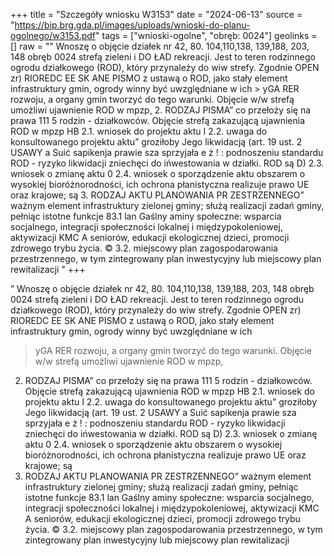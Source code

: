 +++
title = "Szczegóły wniosku W3153"
date = "2024-06-13"
source = "https://bip.brg.gda.pl/images/uploads/wnioski-do-planu-ogolnego/w3153.pdf"
tags = ["wnioski-ogolne", "obręb: 0024"]
geolinks = []
raw = "” Wnoszę o objęcie działek nr 42, 80. 104,110,138, 139,188, 203, 148 obręb 0024 strefą zieleni i DO ŁAD rekreacji. Jest to teren rodzinnego ogrodu działkowego (ROD), który przynależy do wiw strefy. Zgodnie OPEN zr) RIOREDC EE SK ANE PISMO z ustawą o ROD, jako stały element infrastruktury gmin, ogrody winny być uwzględniane w ich > yGA RER rozwoju, a organy gmin tworzyć do tego warunki. Objęcie w/w strefą umożliwi ujawnienie ROD w mpzp, 2. RODZAJ PISMA” co przełoży się na prawa 111 5 rodzin - działkowców. Objęcie strefą zakazującą ujawnienia ROD w mpzp HB 2.1. wniosek do projektu aktu I 2.2. uwaga do konsultowanego projektu aktu” groziłoby Jego likwidacją (art. 19 ust. 2 USAWY a Suić sapikenja prawie sza sprzyjała e ż ! : podnoszeniu standardu ROD - ryzyko likwidacji zniechęci do ińwestowania w działki. ROD są D) 2.3. wniosek o zmianę aktu 0 2.4. wniosek o sporządzenie aktu obszarem o wysokiej bioróżnorodności, ich ochrona płanistyczna realizuje prawo UE oraz krajowe; są 3. RODZAJ AKTU PLANOWANIA PR ZESTRZENNEGO” ważnym element infrastruktury zielonej gminy; służą realizacji zadań gminy, pełniąc istotne funkcje 83.1 lan Gaślny aminy społeczne: wsparcia socjalnego, integracji społeczności lokalnej i międzypokoleniowej, aktywizacji KMC A seniorów, edukacji ekologicznej dzieci, promocji zdrowego trybu życia. © 3.2. miejscowy plan zagospodarowania przestrzennego, w tym zintegrowany plan inwestycyjny lub miejscowy plan rewitalizacji "
+++

” Wnoszę o objęcie działek nr 42, 80. 104,110,138, 139,188, 203, 148 obręb 0024 strefą zieleni i
DO ŁAD rekreacji. Jest to teren rodzinnego ogrodu działkowego (ROD), który przynależy do wiw strefy. Zgodnie
OPEN zr) RIOREDC EE SK ANE PISMO z ustawą o ROD, jako stały element infrastruktury gmin, ogrody winny być uwzględniane w ich
> yGA RER rozwoju, a organy gmin tworzyć do tego warunki. Objęcie w/w strefą umożliwi ujawnienie ROD w mpzp,
2. RODZAJ PISMA” co przełoży się na prawa 111 5 rodzin - działkowców. Objęcie strefą zakazującą ujawnienia ROD w mpzp
HB 2.1. wniosek do projektu aktu I 2.2. uwaga do konsultowanego projektu aktu” groziłoby Jego likwidacją (art. 19 ust. 2 USAWY a Suić sapikenja prawie sza sprzyjała
e ż ! : podnoszeniu standardu ROD - ryzyko likwidacji zniechęci do ińwestowania w działki. ROD są
D) 2.3. wniosek o zmianę aktu 0 2.4. wniosek o sporządzenie aktu obszarem o wysokiej bioróżnorodności, ich ochrona płanistyczna realizuje prawo UE oraz krajowe; są
3. RODZAJ AKTU PLANOWANIA PR ZESTRZENNEGO” ważnym element infrastruktury zielonej gminy; służą realizacji zadań gminy, pełniąc istotne funkcje
83.1 lan Gaślny aminy społeczne: wsparcia socjalnego, integracji społeczności lokalnej i międzypokoleniowej, aktywizacji
KMC A seniorów, edukacji ekologicznej dzieci, promocji zdrowego trybu życia.
© 3.2. miejscowy plan zagospodarowania przestrzennego, w tym zintegrowany plan inwestycyjny lub
miejscowy plan rewitalizacji 


